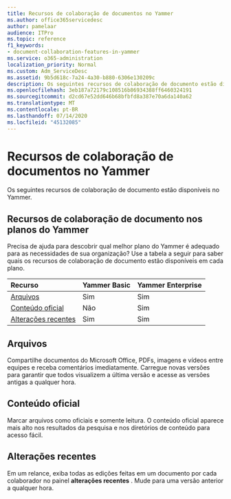 ```yaml
---
title: Recursos de colaboração de documentos no Yammer
ms.author: office365servicedesc
author: pamelaar
audience: ITPro
ms.topic: reference
f1_keywords:
- document-collaboration-features-in-yammer
ms.service: o365-administration
localization_priority: Normal
ms.custom: Adm_ServiceDesc
ms.assetid: 9b5d618c-7a24-4a30-b880-6306e130209c
description: Os seguintes recursos de colaboração de documento estão disponíveis no Yammer.
ms.openlocfilehash: 3eb187a72179c108516b86934388ff6460324191
ms.sourcegitcommit: d2cd67e52dd646b68bfbfd8a387e70a6da140a62
ms.translationtype: MT
ms.contentlocale: pt-BR
ms.lasthandoff: 07/14/2020
ms.locfileid: "45132085"
---
```

# <a name="document-collaboration-features-in-yammer"></a>Recursos de colaboração de documentos no Yammer

Os seguintes recursos de colaboração de documento estão disponíveis no Yammer.
  
## <a name="document-collaboration-features-across-yammer-plans"></a>Recursos de colaboração de documento nos planos do Yammer

Precisa de ajuda para descobrir qual melhor plano do Yammer é adequado para as necessidades de sua organização? Use a tabela a seguir para saber quais os recursos de colaboração de documento estão disponíveis em cada plano.
  
|**Recurso**|**Yammer Basic**|**Yammer Enterprise**|
|:-----|:-----|:-----|
|[Arquivos](document-collaboration-features-in-yammer.md#files) <br/> |Sim  <br/> |Sim  <br/> |
|[Conteúdo oficial](document-collaboration-features-in-yammer.md#official-content) <br/> |Não  <br/> |Sim  <br/> |
|[Alterações recentes](document-collaboration-features-in-yammer.md#recent-changes) <br/> |Sim  <br/> |Sim  <br/> |

## <a name="files"></a>Arquivos

Compartilhe documentos do Microsoft Office, PDFs, imagens e vídeos entre equipes e receba comentários imediatamente. Carregue novas versões para garantir que todos visualizem a última versão e acesse as versões antigas a qualquer hora.
  
## <a name="official-content"></a>Conteúdo oficial

Marcar arquivos como oficiais e somente leitura. O conteúdo oficial aparece mais alto nos resultados da pesquisa e nos diretórios de conteúdo para acesso fácil.

## <a name="recent-changes"></a>Alterações recentes

Em um relance, exiba todas as edições feitas em um documento por cada colaborador no painel **alterações recentes** . Mude para uma versão anterior a qualquer hora.
  